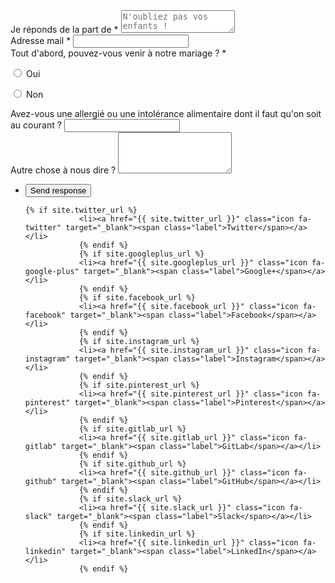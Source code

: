 <form action="https://docs.google.com/forms/d/e/1FAIpQLSeh-dIVd9kw4NmeWyEDzyd-GnVBvntoYdtbiZ2EqX-T4OY3Zg/formResponse" method="POST">
	<div class="fields">
		<div class="field">
			<label for="rsvping">Je réponds de la part de *</label>
			<textarea name="entry.559352220" id="rsvping" rows="2" placeholder="N'oubliez pas vos enfants !"></textarea>
		</div>
		<div class="field">
			<label for="email">Adresse mail *</label>
			<input type="text" name="entry.443565211" id="email" placeholder=""/>
		</div>
		<div class="field">
			<label for="qcoming">Tout d'abord, pouvez-vous venir à notre mariage ? *</label>
			<p>
				<input type="radio" id="comingyes" name="entry.994465564" value="Yes">
				<label for="comingyes">Oui</label>
			</p>
			<p>
				<input type="radio" id="comingno" name="entry.994465564" value="No">
				<label for="comingno">Non</label>
			</p>
		</div>
		<div class="field">
			<label for="food">Avez-vous une allergié ou une intolérance alimentaire dont il faut qu'on soit au courant ?</label>
			<input type="text" id="food" name="entry.1751303409"/>
		</div>
		<div class="field">
			<label for="message">Autre chose à nous dire ?</label>
			<textarea name="entry.1514847841" id="message" rows="4"></textarea>
		</div>
	</div>
	<ul class="actions">
		<li><input type="submit" value="Send response" class="primary" /></li>
	<!--	<li><input type="reset" value="Reset" /></li> -->
	</ul>
</form>
<ul class="icons">

	{% if site.twitter_url %}
				<li><a href="{{ site.twitter_url }}" class="icon fa-twitter" target="_blank"><span class="label">Twitter</span></a></li>
				{% endif %}
				{% if site.googleplus_url %}
				<li><a href="{{ site.googleplus_url }}" class="icon fa-google-plus" target="_blank"><span class="label">Google+</span></a></li>
				{% endif %}
				{% if site.facebook_url %}
				<li><a href="{{ site.facebook_url }}" class="icon fa-facebook" target="_blank"><span class="label">Facebook</span></a></li>
				{% endif %}
				{% if site.instagram_url %}
				<li><a href="{{ site.instagram_url }}" class="icon fa-instagram" target="_blank"><span class="label">Instagram</span></a></li>
				{% endif %}
				{% if site.pinterest_url %}
				<li><a href="{{ site.pinterest_url }}" class="icon fa-pinterest" target="_blank"><span class="label">Pinterest</span></a></li>
				{% endif %}
				{% if site.gitlab_url %}
				<li><a href="{{ site.gitlab_url }}" class="icon fa-gitlab" target="_blank"><span class="label">GitLab</span></a></li>
				{% endif %}
				{% if site.github_url %}
				<li><a href="{{ site.github_url }}" class="icon fa-github" target="_blank"><span class="label">GitHub</span></a></li>
				{% endif %}
				{% if site.slack_url %}
				<li><a href="{{ site.slack_url }}" class="icon fa-slack" target="_blank"><span class="label">Slack</span></a></li>
				{% endif %}
				{% if site.linkedin_url %}
				<li><a href="{{ site.linkedin_url }}" class="icon fa-linkedin" target="_blank"><span class="label">LinkedIn</span></a></li>
				{% endif %}

</ul>
